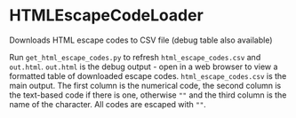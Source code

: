 # HTMLEscapeCodeLoader
Downloads HTML escape codes to CSV file (debug table also available)

Run `get_html_escape_codes.py` to refresh `html_escape_codes.csv` and `out.html`.
`out.html` is the debug output - open in a web browser to view a formatted table of downloaded escape codes.
`html_escape_codes.csv` is the main output. The first column is the numerical code, the second column is the text-based code if there is one, otherwise `""` and the third column is the name of the character. All codes are escaped with `""`.
